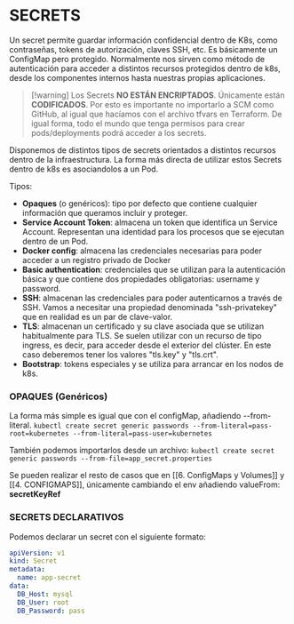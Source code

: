 # SECRETS

Un secret permite guardar información confidencial dentro de K8s, como contraseñas, tokens de autorización, claves SSH, etc.  Es básicamente un ConfigMap pero protegido.
Normalmente nos sirven como método de autenticación para acceder a distintos recursos protegidos dentro de k8s, desde los componentes internos hasta nuestras propias aplicaciones.

>[!warning] Los Secrets **NO ESTÁN ENCRIPTADOS**. Únicamente están **CODIFICADOS**. Por esto es importante no importarlo a SCM como GitHub, al igual que hacíamos con el archivo tfvars en Terraform. De igual forma, todo el mundo que tenga permisos para crear pods/deployments podrá acceder a los secrets.

Disponemos de distintos tipos de secrets orientados a distintos recursos dentro de la infraestructura.
La forma más directa de utilizar estos Secrets dentro de k8s es asociandolos a un Pod. 

Tipos:
- **Opaques** (o genéricos): tipo por defecto que contiene cualquier información que queramos incluir y proteger. 
- **Service Account Token**: almacena un token que identifica un Service Account. Representan una identidad para los procesos que se ejecutan dentro de un Pod.
- **Docker config**: almacena las credenciales necesarias para poder acceder a un registro privado de Docker
- **Basic authentication**: credenciales que se utilizan para la autenticación básica y que contiene dos propiedades obligatorias: username y password.
- **SSH**: almacenan las credenciales para poder autenticarnos a través de SSH. Vamos a necesitar una propiedad denominada "ssh-privatekey" que en realidad es un par de clave-valor. 
- **TLS**: almacenan un certificado y su clave asociada que se utilizan habitualmente para TLS. Se suelen utilizar con un recurso de tipo ingress, es decir, para acceder desde el exterior del clúster. En este caso deberemos tener los valores "tls.key" y "tls.crt". 
- **Bootstrap**: tokens especiales y se utiliza para arrancar en los nodos de k8s. 

### OPAQUES (Genéricos)

La forma más simple es igual que con el configMap, añadiendo --from-literal. 
``kubectl create secret generic passwords --from-literal=pass-root=kubernetes --from-literal=pass-user=kubernetes``

También podemos importarlos desde un archivo:
``kubectl create secret generic passwords --from-file=app_secret.properties``

Se pueden realizar el resto de casos que en [[6. ConfigMaps y Volumes]] y [[4. CONFIGMAPS]], únicamente cambiando el env añadiendo valueFrom: **secretKeyRef** 

### SECRETS DECLARATIVOS
Podemos declarar un secret con el siguiente formato:
```yaml
apiVersion: v1
kind: Secret
metadata:
  name: app-secret
data:
  DB_Host: mysql
  DB_User: root
  DB_Password: pass
```

